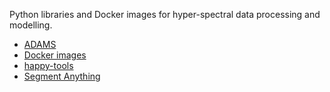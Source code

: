 Python libraries and Docker images for hyper-spectral data processing and modelling.

* [ADAMS](adams.md)
* [Docker images](docker_images.md)
* [happy-tools](happy_tools.md)
* [Segment Anything](sam.md)
